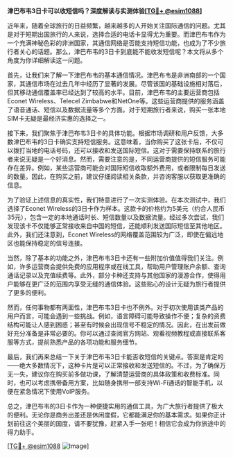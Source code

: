 **津巴布韦3日卡可以收短信吗？深度解读与实测体验[[TG💪+ @esim1088](https://t.me/s/esim1088)]**

近年来，随着全球旅行的日益频繁，越来越多的人开始关注国际通信的问题。尤其是对于短期出国旅行的人来说，选择合适的电话卡显得尤为重要。而津巴布韦作为一个充满神秘色彩的非洲国家，其通信网络是否能支持短信功能，也成为了不少旅行者关心的话题。那么，津巴布韦的3日卡到底能不能收发短信呢？本文将从多个角度为你详细解读这一问题。

首先，让我们来了解一下津巴布韦的基本通信情况。津巴布韦是非洲南部的一个国家，其通信市场在过去几年中经历了显著的发展。尽管该国的基础设施相对落后，但其移动通信覆盖率已经达到了较高的水平。目前，津巴布韦的主要运营商包括Econet Wireless、Telecel Zimbabwe和NetOne等。这些运营商提供的服务涵盖了语音通话、短信以及数据流量等多个方面。对于短期旅行者来说，购买一张本地SIM卡无疑是最经济实惠的选择之一。

接下来，我们聚焦于津巴布韦3日卡的具体功能。根据市场调研和用户反馈，大多数津巴布韦的3日卡确实支持短信服务。这意味着，当你购买了这张卡后，不仅可以拨打当地的电话号码，还可以接收和发送国际短信。这对于需要保持联系的旅行者来说无疑是一个好消息。然而，需要注意的是，不同运营商提供的短信服务可能存在差异。例如，某些运营商可能会对国际短信收取额外费用，或者限制每日发送的数量。因此，在购买之前，建议仔细阅读相关条款，并咨询客服以获取更准确的信息。

为了验证上述信息的真实性，我们特意进行了一次实测体验。在本次测试中，我们选择了Econet Wireless的3日卡作为样本。这款卡的价格约为5美元（约合人民币35元），包含一定的本地通话时长、短信数量以及数据流量。经过多次尝试，我们发现该卡不仅能够正常接收来自中国的短信，还能顺利发送国际短信至其他地区。此外，我们还注意到，Econet Wireless的网络覆盖范围较为广泛，即使在偏远地区也能保持稳定的信号连接。

当然，除了基本的功能之外，津巴布韦3日卡还有一些附加价值值得我们关注。例如，许多运营商会提供免费的应用程序或在线工具，帮助用户管理账户余额、查询通话记录以及充值续费等。此外，部分卡种还支持与其他国家的漫游合作，使得用户能够在更广泛的范围内享受无缝的通信体验。这些贴心的设计无疑为旅行者提供了更多的便利。

然而，任何事物都有两面性，津巴布韦3日卡也不例外。对于初次使用该类产品的用户而言，可能会遇到一些挑战。例如，语言障碍可能导致操作不便；复杂的资费结构可能让人感到困惑；甚至有时候会出现信号不稳定的情况。因此，在出发前做好充分准备是非常必要的。你可以通过查阅官方网站、观看视频教程或直接联系客服等方式，提前熟悉产品的各项功能和服务细节。

最后，我们再来总结一下关于津巴布韦3日卡能否收短信的关键点。答案是肯定的——绝大多数情况下，这种卡片是可以正常接收和发送短信的。不过，为了确保万无一失，建议你在购买前多做功课，了解清楚运营商的具体政策和收费标准。同时，也可以考虑携带备用方案，比如随身携带一部支持Wi-Fi通话的智能手机，以便在紧急情况下使用VoIP服务。

总之，津巴布韦的3日卡作为一种便捷实用的通信工具，为广大旅行者提供了极大的便利。无论你是商务出差还是休闲度假，它都能满足你的基本需求。如果你正计划前往这个美丽的国度，请不要犹豫，赶紧入手一张吧！相信它会成为你旅途中的得力助手。

[[TG💪+ @esim1088](https://t.me/s/esim1088) ![Image](https://i.postimg.cc/4NQfJmqS/Snipaste-2025-05-13-00-14-12.png)]